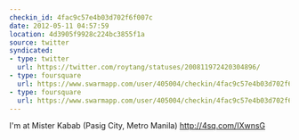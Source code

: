 ```yaml
---
checkin_id: 4fac9c57e4b03d702f6f007c
date: 2012-05-11 04:57:59
location: 4d3905f9928c224bc3855f1a
source: twitter
syndicated:
- type: twitter
  url: https://twitter.com/roytang/statuses/200811972420304896/
- type: foursquare
  url: https://www.swarmapp.com/user/405004/checkin/4fac9c57e4b03d702f6f007c?s=2eTyMyLkDCB-fA3_bsV3L5QLNWU&ref=tw
- type: foursquare
  url: https://www.swarmapp.com/user/405004/checkin/4fac9c57e4b03d702f6f007c?s=2eTyMyLkDCB-fA3_bsV3L5QLNWU&ref=tw
---
```


I'm at Mister Kabab (Pasig City, Metro Manila) http://4sq.com/IXwnsG